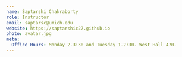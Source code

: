 ```yaml
---
name: Saptarshi Chakraborty
role: Instructor
email: saptarsc@umich.edu
website: https://saptarshic27.github.io
photo: avatar.jpg
meta:
  Office Hours: Monday 2-3:30 and Tuesday 1-2:30. West Hall 470.
---
```


